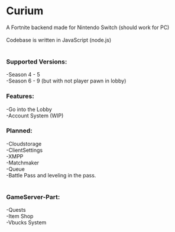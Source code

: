 # Curium

A Fortnite backend made for Nintendo Switch (should work for PC)
<br>
<br>
Codebase is written in JavaScript (node.js)
<br>
<br>

### Supported Versions:

-Season 4 - 5
<br>
-Season 6 - 9 (but with not player pawn in lobby)

### Features:

-Go into the Lobby
<br>
-Account System (WIP)

### Planned:

-Cloudstorage
<br>
-ClientSettings
<br>
-XMPP
<br>
-Matchmaker
<br>
-Queue
<br>
-Battle Pass and leveling in the pass.
<br><br>

### GameServer-Part:

-Quests
<br>
-Item Shop
<br>
-Vbucks System
<br>

